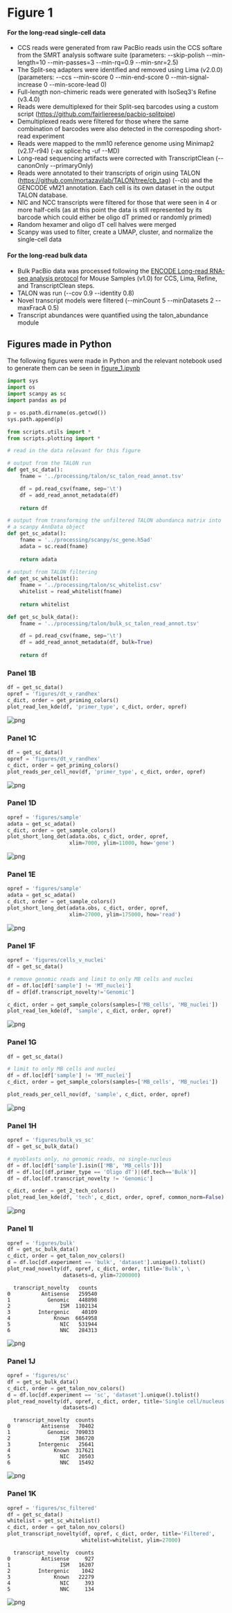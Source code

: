 # Figure 1

#### For the long-read single-cell data
* CCS reads were generated from raw PacBio reads usin the CCS softare from the SMRT analysis software suite (parameters: --skip-polish --min-length=10 --min-passes=3 --min-rq=0.9 --min-snr=2.5) 
* The Split-seq adapters were identified and removed using Lima (v2.0.0) (parameters: --ccs --min-score 0  --min-end-score 0 --min-signal-increase 0 --min-score-lead 0) 
* Full-length non-chimeric reads were generated with IsoSeq3's Refine (v3.4.0)
* Reads were demultiplexed for their Split-seq barcodes using a custom script (https://github.com/fairliereese/pacbio-splitpipe)
* Demultiplexed reads were filtered for those where the same combination of barcodes were also detected in the correspoding short-read experiment
* Reads were mapped to the mm10 reference genome using Minimap2 (v2.17-r94) (-ax splice:hq -uf --MD)
* Long-read sequencing artifacts were corrected with TranscriptClean (--canonOnly --primaryOnly)
* Reads were annotated to their transcripts of origin using TALON (https://github.com/mortazavilab/TALON/tree/cb_tag) (--cb) and the GENCODE vM21 annotation. Each cell is its own dataset in the output TALON database.
* NIC and NCC transcripts were filtered for those that were seen in 4 or more half-cells (as at this point the data is still represented by its barcode which could either be oligo dT primed or randomly primed)
* Random hexamer and oligo dT cell halves were merged 
* Scanpy was used to filter, create a UMAP, cluster, and normalize the single-cell data 

#### For the long-read bulk data
* Bulk PacBio data was processed following the [ENCODE Long-read RNA-seq analysis protocol](https://www.encodeproject.org/documents/a84b4146-9e2d-4121-8c0c-1b6957a13fbf) for Mouse Samples (v1.0) for CCS, Lima, Refine, and TranscriptClean steps. 
* TALON was run (--cov 0.9 --identity 0.8)
* Novel transcript models were filtered (--minCount 5 --minDatasets 2 --maxFracA 0.5)
* Transcript abundances were quantified using the talon_abundance module


## Figures made in Python

The following figures were made in Python and the relevant notebook used to generate them can be seen in [figure_1.ipynb](https://github.com/fairliereese/2021_c2c12/blob/master/figure_1/figure_1.ipynb)

```python
import sys
import os
import scanpy as sc
import pandas as pd

p = os.path.dirname(os.getcwd())
sys.path.append(p)

from scripts.utils import *
from scripts.plotting import *
```


```python
# read in the data relevant for this figure

# output from the TALON run
def get_sc_data():
    fname = '../processing/talon/sc_talon_read_annot.tsv'

    df = pd.read_csv(fname, sep='\t')
    df = add_read_annot_metadata(df)
    
    return df

# output from transforming the unfiltered TALON abundanca matrix into 
# a scanpy AnnData object
def get_sc_adata():
    fname = '../processing/scanpy/sc_gene.h5ad'
    adata = sc.read(fname)
    
    return adata
    
# output from TALON filtering
def get_sc_whitelist():
    fname = '../processing/talon/sc_whitelist.csv'
    whitelist = read_whitelist(fname)
    
    return whitelist

def get_sc_bulk_data():
    fname = '../processing/talon/bulk_sc_talon_read_annot.tsv'

    df = pd.read_csv(fname, sep='\t')
    df = add_read_annot_metadata(df, bulk=True)
    
    return df
```

### Panel 1B


```python
df = get_sc_data()
opref = 'figures/dt_v_randhex'
c_dict, order = get_priming_colors()
plot_read_len_kde(df, 'primer_type', c_dict, order, opref)
```


    
![png](figures/output_3_0.png)
    


### Panel 1C


```python
df = get_sc_data()
opref = 'figures/dt_v_randhex'
c_dict, order = get_priming_colors()
plot_reads_per_cell_nov(df, 'primer_type', c_dict, order, opref)
```


    
![png](figures/output_5_0.png)
    


### Panel 1D


```python
opref = 'figures/sample'
adata = get_sc_adata()
c_dict, order = get_sample_colors()
plot_short_long_det(adata.obs, c_dict, order, opref, 
                    xlim=7000, ylim=11000, how='gene')
```


    
![png](figures/output_7_0.png)
    


### Panel 1E


```python
opref = 'figures/sample'
adata = get_sc_adata()
c_dict, order = get_sample_colors()
plot_short_long_det(adata.obs, c_dict, order, opref, 
                    xlim=27000, ylim=175000, how='read')
```


    
![png](figures/output_9_0.png)
    


### Panel 1F


```python
opref = 'figures/cells_v_nuclei'
df = get_sc_data()

# remove genomic reads and limit to only MB cells and nuclei
df = df.loc[df['sample'] != 'MT_nuclei']
df = df[df.transcript_novelty!='Genomic']

c_dict, order = get_sample_colors(samples=['MB_cells', 'MB_nuclei'])
plot_read_len_kde(df, 'sample', c_dict, order, opref)
```


    
![png](figures/output_11_0.png)
    


### Panel 1G


```python
df = get_sc_data()

# limit to only MB cells and nuclei
df = df.loc[df['sample'] != 'MT_nuclei']
c_dict, order = get_sample_colors(samples=['MB_cells', 'MB_nuclei'])

plot_reads_per_cell_nov(df, 'sample', c_dict, order, opref)
```


    
![png](figures/output_13_0.png)
    


### Panel 1H


```python
opref = 'figures/bulk_vs_sc'
df = get_sc_bulk_data()

# myoblasts only, no genomic reads, no single-nucleus
df = df.loc[df['sample'].isin(['MB', 'MB_cells'])]
df = df.loc[(df.primer_type == 'Oligo dT')|(df.tech=='Bulk')]
df = df.loc[df.transcript_novelty != 'Genomic']

c_dict, order = get_2_tech_colors()
plot_read_len_kde(df, 'tech', c_dict, order, opref, common_norm=False)
```

    
![png](figures/output_15_1.png)
    


### Panel 1I


```python
opref = 'figures/bulk'
df = get_sc_bulk_data()
c_dict, order = get_talon_nov_colors()
d = df.loc[df.experiment == 'bulk', 'dataset'].unique().tolist()
plot_read_novelty(df, opref, c_dict, order, title='Bulk', \
                  datasets=d, ylim=7200000)
```

      transcript_novelty   counts
    0          Antisense   259540
    1            Genomic   448898
    2                ISM  1102134
    3         Intergenic    40109
    4              Known  6654958
    5                NIC   531944
    6                NNC   284313



    
![png](figures/output_17_1.png)
    


### Panel 1J


```python
opref = 'figures/sc'
df = get_sc_bulk_data()
c_dict, order = get_talon_nov_colors()
d = df.loc[df.experiment == 'sc', 'dataset'].unique().tolist()
plot_read_novelty(df, opref, c_dict, order, title='Single cell/nucleus', \
                  datasets=d)
```

      transcript_novelty  counts
    0          Antisense   70402
    1            Genomic  709033
    2                ISM  386720
    3         Intergenic   25641
    4              Known  317621
    5                NIC   20503
    6                NNC   15492



    
![png](figures/output_19_1.png)
    


### Panel 1K


```python
opref = 'figures/sc_filtered'
df = get_sc_data()
whitelist = get_sc_whitelist()
c_dict, order = get_talon_nov_colors()
plot_transcript_novelty(df, opref, c_dict, order, title='Filtered',
                        whitelist=whitelist, ylim=27000)
```

      transcript_novelty  counts
    0          Antisense     927
    1                ISM   16207
    2         Intergenic    1042
    3              Known   22279
    4                NIC     393
    5                NNC     134



    
![png](figures/output_21_1.png)
    
